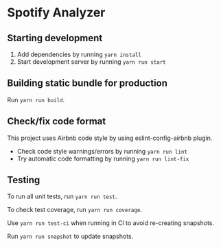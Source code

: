 # Spotify Analyzer

## Starting development

1. Add dependencies by running `yarn install`
2. Start development server by running `yarn run start`

## Building static bundle for production

Run `yarn run build`.

## Check/fix code format

This project uses Airbnb code style by using eslint-config-airbnb plugin.

- Check code style warnings/errors by running `yarn run lint`
- Try automatic code formatting by running `yarn run lint-fix`

## Testing

To run all unit tests, run `yarn run test`.

To check test coverage, run `yarn run coverage`.

Use `yarn run test-ci` when running in CI to avoid re-creating snapshots.

Run `yarn run snapshot` to update snapshots.